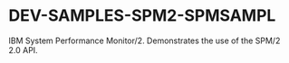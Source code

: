 # DEV-SAMPLES-SPM2-SPMSAMPL
IBM System Performance Monitor/2. Demonstrates the use of the SPM/2 2.0 API.
